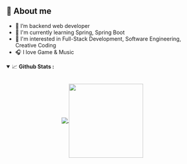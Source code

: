 ## 👋 About me

<!--
**yoo-jaein/yoo-jaein** is a ✨ _special_ ✨ repository because its `README.md` (this file) appears on your GitHub profile.-->
- 🌱 I’m backend web developer
- 📖 I'm currently learning Spring, Spring Boot
- 📌 I'm interested in Full-Stack Development, Software Engineering, Creative Coding
- 🎧 I love Game & Music
  
<details open="">
<summary>
  <g-emoji class="g-emoji" alias="chart_with_upwards_trend" fallback-src="https://github.githubassets.com/images/icons/emoji/unicode/1f4c8.png">📈</g-emoji> 
  <strong>Github Stats : </strong>
</summary>
<br>
  
<p align="center">
  <a href="https://github.com/yoo-jaein">
    <img align="center" src="https://github-readme-stats.vercel.app/api?username=yoo-jaein&show_icons=true&hide_border=true&title_color=94b4a4&amp&icon_color=FFFFFF&amp&text_color=FFFFFF&amp&bg_color=000000&count_private=true&include_all_commits=true"/>
  </a>
  <a href="https://github.com/yoo-jaein">
    <img align="center" height="195px" src="https://github-readme-stats.vercel.app/api/top-langs/?username=yoo-jaein&text_color=FFFFFF&bg_color=000000&title_color=94b4a4&langs_count=15&layout=compact&hide_border=true" />
  </a>
</p>
</details>
<br>
